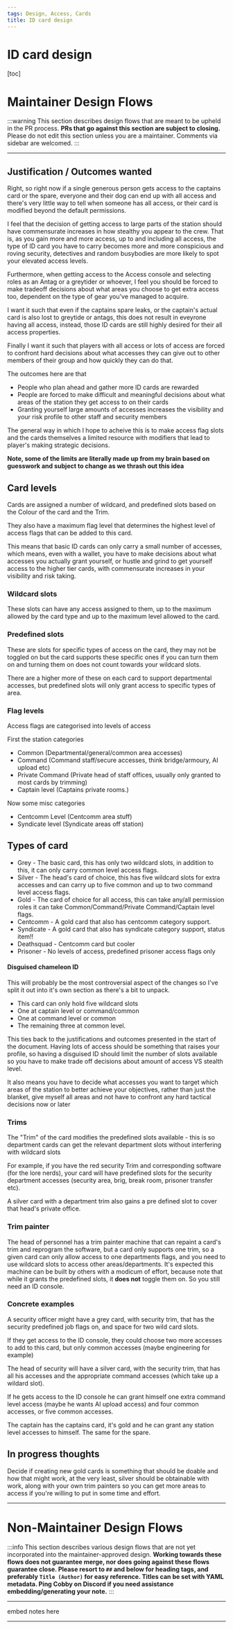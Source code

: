 ```yaml
---
tags: Design, Access, Cards
title: ID card design
---
```

# ID card design
[toc]

# Maintainer Design Flows
:::warning
This section describes design flows that are meant to be upheld in the PR process. **PRs that go against this section are subject to closing.** Please do not edit this section unless you are a maintainer. Comments via sidebar are welcomed.
:::

---

## Justification / Outcomes wanted
Right, so right now if a single generous person gets access to the captains card or the spare, everyone and their dog can end up with all access and there's very little way to tell when someone has all access, or their card is modified beyond the default permissions.

I feel that the decision of getting access to large parts of the station should have commensurate increases in how stealthy you appear to the crew. That is, as you gain more and more access, up to and including all access, the type of ID card you have to carry becomes more and more conspicious and roving security, detectives and random busybodies are more likely to spot your elevated access levels.

Furthermore, when getting access to the Access console and selecting roles as an Antag or a greytider or whoever, I feel you should be forced to make tradeoff decisions about what areas you choose to get extra access too, dependent on the type of gear you've managed to acquire.

I want it such that even if the captains spare leaks, or the captain's actual card is also lost to greytide or antags, this does not result in eveyrone having all access, instead, those ID cards are still highly desired for their all access properties.

Finally I want it such that players with all access or lots of access are forced to confront hard decisions about what accesses they can give out to other members of their group and how quickly they can do that.

The outcomes here are that
* People who plan ahead and gather more ID cards are rewarded
* People are forced to make difficult and meaningful decisions about what areas of the station they get access to on their cards
* Granting yourself large amounts of accesses increases the visibility and your risk profile to other staff and security members

The general way in which I hope to acheive this is to make access flag slots and the cards themselves a limited resource with modifiers that lead to player's making strategic decisions.

**Note, some of the limits are literally made up from my brain based on guesswork and subject to change as we thrash out this idea**

## Card levels
Cards are assigned a number of wildcard, and predefined slots based on the Colour of the card and the Trim.

They also have a maximum flag level that determines the highest level of access flags that can be added to this card.

This means that basic ID cards can only carry a small number of accesses, which means, even with a wallet, you have to make decisions about what accesses you actually grant yourself, or hustle and grind to get yourself access to the higher tier cards, with commensurate increases in your visibility and risk taking.

### Wildcard slots
These slots can have any access assigned to them, up to the maximum allowed by the card type and up to the maximum level allowed to the card.

### Predefined slots
These are slots for specific types of access on the card, they may not be toggled on but the card supports these specific ones if you can turn them on and turning them on does not count towards your wildcard slots.

There are a higher more of these on each card to support departmental accesses, but predefined slots will only grant access to specific types of area.

### Flag levels
Access flags are categorised into levels of access

First the station categories
* Common (Departmental/general/common area accesses)
* Command (Command staff/secure accesses, think bridge/armoury, AI upload etc)
* Private Command (Private head of staff offices, usually only granted to most cards by trimming)
* Captain level (Captains private rooms.)

Now some misc categories
* Centcomm Level (Centcomm area stuff)
* Syndicate level (Syndicate areas off station)

## Types of card
* Grey - The basic card, this has only two wildcard slots, in addition to this, it can only carry common level access flags.
* Silver - The head's card of choice, this has five wildcard slots for extra accesses and can carry up to five common and up to two command level access flags.
* Gold - The card of choice for all access, this can take any/all permission roles it can take Common/Command/Private Command/Captain level flags.
* Centcomm - A gold card that also has centcomm category support.
* Syndicate - A gold card that also has syndicate category support, status item!!
* Deathsquad - Centcomm card but cooler
* Prisoner - No levels of access, predefined prisoner access flags only

#### Disguised chameleon ID 
This will probably be the most controversial aspect of the changes so I've split it out into it's own section as there's a bit to unpack.

* This card can only hold five wildcard slots 
* One at captain level or command/common
* One at command level or common
* The remaining three at common level.

This ties back to the justifications and outcomes presented in the start of the document. Having lots of access should be something that raises your profile, so having a disguised ID should limit the number of slots available so you have to make trade off decisions about amount of access VS stealth level.

It also means you have to decide what accesses you want to target which areas of the station to better achieve your objectives, rather than just the blanket, give myself all areas and not have to confront any hard tactical decisions now or later

### Trims
The "Trim" of the card modifies the predefined slots available - this is so department cards can get the relevant department slots without interfering with wildcard slots

For example, if you have the red security Trim and corresponding software (for the lore nerds), your card will have predefined slots for the security department accesses (security area, brig, break room, prisoner transfer etc).

A silver card with a department trim also gains a pre defined slot to cover that head's private office.

### Trim painter
The head of personnel has a trim painter machine that can repaint a card's trim and reprogram the software, but a card only supports one trim, so a given card can only allow access to one departments flags, and you need to use wildcard slots to access other areas/departments. It's expected this machine can be built by others with a modicum of effort, because note that while it grants the predefined slots, it **does not** toggle them on. So you still need an ID console.


### Concrete examples
A security officer might have a grey card, with security trim, that has the security predefined job flags on, and space for two wild card slots.

If they get access to the ID console, they could choose two more accesses to add to this card, but only common accesses (maybe engineering for example)

The head of security will have a silver card, with the security trim, that has all his accesses and the appropriate command accesses (which take up a wildard slot).

If he gets access to the ID console he can grant himself one extra command level access (maybe he wants AI upload access) and four common accesses, or five common accesses.

The captain has the captains card, it's gold and he can grant any station level accesses to himself. The same for the spare.


## In progress thoughts
Decide if creating new gold cards is something that should be doable and how that might work, at the very least, silver should be obtainable with work, along with your own trim painters so you can get more areas to access if you're willing to put in some time and effort.

---
# Non-Maintainer Design Flows
:::info
This section describes various design flows that are not yet incorporated into the maintainer-approved design. **Working towards these flows does not guarantee merge, nor does going against these flows guarantee close. Please resort to `##` and below for heading tags, and preferably `Title (Author)` for easy reference. Titles can be set with YAML metadata. Ping Cobby on Discord if you need assistance embedding/generating your note.**
:::

---

embed notes here

---
